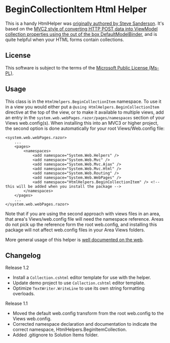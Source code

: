 # BeginCollectionItem Html Helper
This is a handy HtmlHelper was [originally authored by Steve Sanderson](http://blog.stevensanderson.com/2010/01/28/editing-a-variable-length-list-aspnet-mvc-2-style/). It's based on the [MVC2 style of converting HTTP POST data into ViewModel collection properties using the out of the box DefaultModelBinder](http://haacked.com/archive/2008/10/23/model-binding-to-a-list.aspx), and is quite helpful when your HTML forms contain collections.

## License
This software is subject to the terms of the [Microsoft Public License (Ms-PL)](http://www.opensource.org/licenses/MS-PL).

## Usage
This class is in the `HtmlHelpers.BeginCollectionItem` namespace. To use it in a view you would either put a `@using HtmlHelpers.BeginCollectionItem` directive at the top of the view, or to make it available to multiple views, add an entry in the `system.web.webPages.razor/pages/namespaces` section of your Views web.config(s). When installing this into an MVC3 or higher project, the second option is done automatically for your root Views/Web.config file:

    <system.web.webPages.razor>
        ...
        <pages>
            <namespaces>
                <add namespace="System.Web.Helpers" />
                <add namespace="System.Web.Mvc" />
                <add namespace="System.Web.Mvc.Ajax" />
                <add namespace="System.Web.Mvc.Html" />
                <add namespace="System.Web.Routing" />
                <add namespace="System.Web.WebPages" />
                <add namespace="HtmlHelpers.BeginCollectionItem" /> <!-- this will be added when you install the package -->
            </namespaces>
        </pages>
        ...
    </system.web.webPages.razor>

Note that if you are using the second approach with views files in an area, that area's Views/web.config file will need the namespace reference. Areas do not pick up the reference form the root web.config, and installing this package will not affect web.config files in your Area Views folders.

More general usage of this helper is [well documented on the web](https://www.google.com/search?q=%22begincollectionitem%22).

## Changelog

Release 1.2
 - Install a `Collection.cshtml` editor template for use with the helper.
 - Update demo project to use `Collection.cshtml` editor template.
 - Optimize `TextWriter.WriteLine` to use its own string formatting overloads.

Release 1.1
 - Moved the default web.config transform from the root web.config to the Views web.config.
 - Corrected namespace declaration and documentation to indicate the correct namespace, HtmlHelpers.BeginItemCollection.
 - Added .gitignore to Solution Items folder.